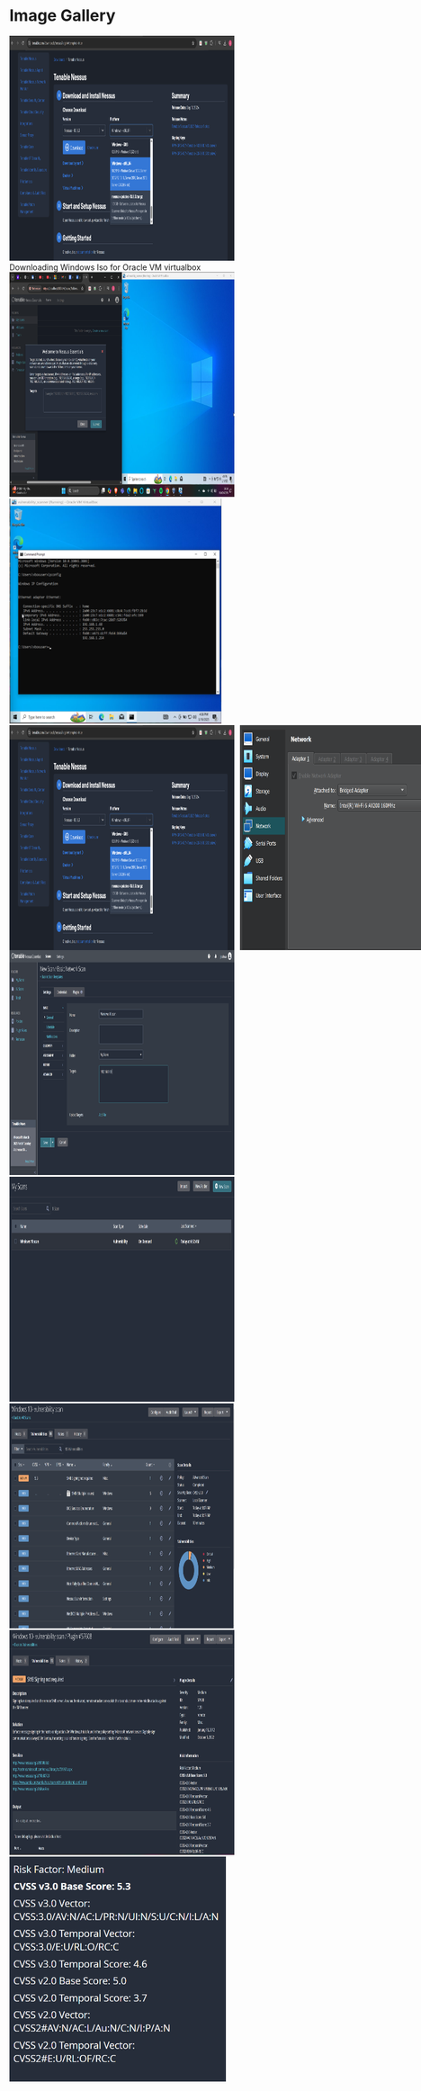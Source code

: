 # Image Gallery


<div align="left">
  <img src="Screenshot 2025-03-19 095551.png" alt="Screenshot 1" style="max-width: 400px; height: 400px;">
</div>
Downloading Windows Iso for Oracle VM virtualbox

<div align="left">
  <img src="Screenshot 2025-03-19 161525.png" alt="Screenshot 1" style="max-width: 400px; height: 400px;">
</div>

<div align="left">
  <img src="Screenshot 2025-03-19 165447.png" alt="Screenshot 2" style="max-width: 400px; height: 400px;">
</div>

<div align="left" style="display: flex; gap: 10px;">
  <img src="Screenshot 2025-03-19 095551.png" alt="Download" style="max-width: 400px; height: 400px;">
  <img src="Screenshot 2025-03-21 100745.png" alt="Bridged network" style="max-width: 400px; height: 400px;">
</div>

<div align="left">
  <img src="Screenshot 2025-03-20 063320.png" alt="Screenshot 5" style="max-width: 400px; height: 400px;">
</div>

<div align="left">
  <img src="Screenshot 2025-03-20 065255.png" alt="Screenshot 6" style="max-width: 400px; height: 400px;">
</div>

<div align="left">
  <img src="Screenshot 2025-03-20 082051.png" alt="Screenshot 7" style="max-width: 400px; height: 400px;">
</div>

<div align="left">
  <img src="Screenshot 2025-03-20 082417.png" alt="Screenshot 8" style="max-width: 400px; height: 400px;">
</div>

<div align="left">
  <img src="Screenshot 2025-03-20 105911.png" alt="Screenshot 9" style="max-width: 400px; height: 400px;">
</div>
